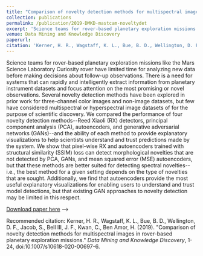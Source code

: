 ```yaml
---
title: "Comparison of novelty detection methods for multispectral images in rover-based planetary exploration missions"
collection: publications
permalink: /publication/2019-DMKD-mastcam-noveltydet
excerpt: 'Science teams for rover-based planetary exploration missions like the Mars Science Laboratory Curiosity rover have limited time for analyzing new data before making decisions about follow-up observations. There is a need for systems that can rapidly and intelligently extract information from planetary instrument datasets and focus attention on the most promising or novel observations. Several novelty detection methods have been explored in prior work for three-channel color images and non-image datasets, but few have considered multispectral or hyperspectral image datasets of for the purpose of scientific discovery. We compared the performance of four novelty detection methods--Reed Xiaoli (RX) detectors, principal component analysis (PCA), autoencoders, and generative adversarial networks (GANs)--and the ability of each method to provide explanatory visualizations to help scientists understand and trust predictions made by the system. We show that pixel-wise RX and autoencoders trained with structural similarity (SSIM) loss can detect morphological novelties that are not detected by PCA, GANs, and mean squared error (MSE) autoencoders, but that these methods are better suited for detecting spectral novelties--i.e., the best method for a given setting depends on the type of novelties that are sought. Additionally, we find that autoencoders provide the most useful explanatory visualizations for enabling users to understand and trust model detections, but that existing GAN approaches to novelty detection may be limited in this respect.'
venue: Data Mining and Knowledge Discovery
paperurl: 
citation: 'Kerner, H. R., Wagstaff, K. L., Bue, B. D., Wellington, D. F., Jacob, S., Horton, P., Bell III, J. F., Kwan, C., Ben Amor, H. (2019). &quot;Comparison of novelty detection methods for multispectral images in rover-based planetary exploration missions.&quot; <i>Data Mining and Knowledge Discovery</i>, 1-24, doi:10.1007/s10618-020-00697-6.'
---
```

Science teams for rover-based planetary exploration missions like the Mars Science Laboratory Curiosity rover have limited time for analyzing new data before making decisions about follow-up observations. There is a need for systems that can rapidly and intelligently extract information from planetary instrument datasets and focus attention on the most promising or novel observations. Several novelty detection methods have been explored in prior work for three-channel color images and non-image datasets, but few have considered multispectral or hyperspectral image datasets of for the purpose of scientific discovery. We compared the performance of four novelty detection methods--Reed Xiaoli (RX) detectors, principal component analysis (PCA), autoencoders, and generative adversarial networks (GANs)--and the ability of each method to provide explanatory visualizations to help scientists understand and trust predictions made by the system. We show that pixel-wise RX and autoencoders trained with structural similarity (SSIM) loss can detect morphological novelties that are not detected by PCA, GANs, and mean squared error (MSE) autoencoders, but that these methods are better suited for detecting spectral novelties--i.e., the best method for a given setting depends on the type of novelties that are sought. Additionally, we find that autoencoders provide the most useful explanatory visualizations for enabling users to understand and trust model detections, but that existing GAN approaches to novelty detection may be limited in this respect.

[Download paper here](https://doi.org/10.1007/s10618-020-00697-6) -->

Recommended citation: Kerner, H. R., Wagstaff, K. L., Bue, B. D., Wellington, D. F., Jacob, S., Bell III, J. F., Kwan, C., Ben Amor, H. (2019). &quot;Comparison of novelty detection methods for multispectral images in rover-based planetary exploration missions.&quot; <i>Data Mining and Knowledge Discovery</i>, 1-24, doi:10.1007/s10618-020-00697-6.